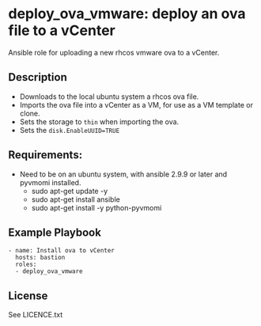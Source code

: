 deploy_ova_vmware: deploy an ova file to a vCenter
=========

Ansible role for uploading a new rhcos vmware ova to a vCenter.

Description
-----------

 - Downloads to the local ubuntu system a rhcos ova file.
 - Imports the ova file into a vCenter as a VM, for use as a VM template or clone.
 - Sets the storage to `thin` when importing the ova.
 - Sets the `disk.EnableUUID=TRUE`

Requirements:
------------

 - Need to be on an ubuntu system, with ansible 2.9.9 or later and pyvmomi installed.
   - sudo apt-get update -y
   - sudo apt-get install ansible
   - sudo apt-get install -y python-pyvmomi

Example Playbook
----------------

    - name: Install ova to vCenter
      hosts: bastion
      roles:
      - deploy_ova_vmware

License
-------

See LICENCE.txt
